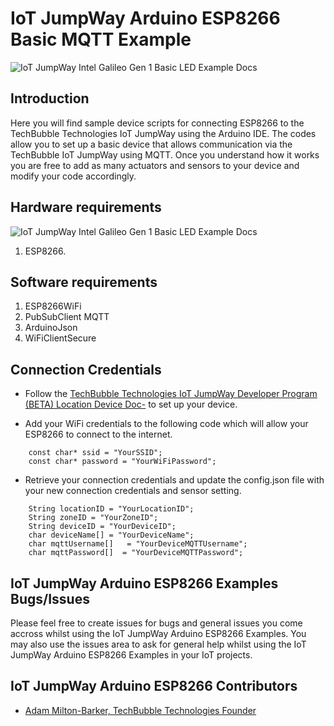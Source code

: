 # IoT JumpWay Arduino ESP8266 Basic MQTT Example

![IoT JumpWay Intel Galileo Gen 1 Basic LED Example Docs](../../../images/main/IoT-Jumpway.jpg)  

## Introduction

Here you will find sample device scripts for connecting ESP8266 to the TechBubble Technologies IoT JumpWay using the Arduino IDE. The codes allow you to set up a basic device that allows communication via the TechBubble IoT JumpWay using MQTT. Once you understand how it works you are free to add as many actuators and sensors to your device and modify your code accordingly.

## Hardware requirements

![IoT JumpWay Intel Galileo Gen 1 Basic LED Example Docs](../../../images/Basic-LED/Hardware.jpg)

1. ESP8266.

## Software requirements

1. ESP8266WiFi
2. PubSubClient MQTT  
3. ArduinoJson
4. WiFiClientSecure

## Connection Credentials

- Follow the [TechBubble Technologies IoT JumpWay Developer Program (BETA) Location Device Doc-](https://github.com/TechBubbleTechnologies/IoT-JumpWay-Docs/blob/master/4-Location-Devices.md "TechBubble Technologies IoT JumpWay Developer Program (BETA) Location Device Doc") to set up your device. 

- Add your WiFi credentials to the following code which will allow your ESP8266 to connect to the internet.

```
	const char* ssid = "YourSSID";
    const char* password = "YourWiFiPassword";
```

- Retrieve your connection credentials and update the config.json file with your new connection  credentials and sensor setting.

```
    String locationID = "YourLocationID";
    String zoneID = "YourZoneID";
    String deviceID = "YourDeviceID";
    char deviceName[] = "YourDeviceName"; 
    char mqttUsername[]   = "YourDeviceMQTTUsername"; 
    char mqttPassword[]  = "YourDeviceMQTTPassword"; 
```

## IoT JumpWay Arduino ESP8266 Examples Bugs/Issues

Please feel free to create issues for bugs and general issues you come accross whilst using the IoT JumpWay Arduino ESP8266 Examples. You may also use the issues area to ask for general help whilst using the IoT JumpWay Arduino ESP8266 Examples in your IoT projects.

## IoT JumpWay Arduino ESP8266 Contributors

- [Adam Milton-Barker, TechBubble Technologies Founder](https://github.com/AdamMiltonBarker "Adam Milton-Barker, TechBubble Technologies Founder")